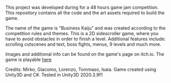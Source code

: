 This project was developed during for a 48 hours game jam competition.
This repository contains all the code and the art assets required to build the game. 

The name of the game is "Business Kaiju" and was created according to the competition rules and themes.
This is a 2D sidescroller game, where you have to avoid obstacles in order to finish a level.
Additional features include: scrolling cutscenes and text, boss fights, menus, 9 levels and much more.

Images and additional info can be found on the game's page on itch.io.
The game is playable [here](https://mirkopani.itch.io/business-kaiju)

Credits: Mirko, Giacomo, Lorenzo, Tommaso, Isaia.
Game created using Unity3D and C#.
Tested in Unity3D 2020.3.9f1